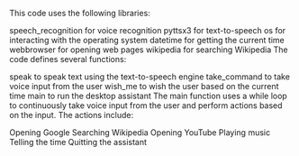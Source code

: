 This code uses the following libraries:

speech_recognition for voice recognition
pyttsx3 for text-to-speech
os for interacting with the operating system
datetime for getting the current time
webbrowser for opening web pages
wikipedia for searching Wikipedia
The code defines several functions:

speak to speak text using the text-to-speech engine
take_command to take voice input from the user
wish_me to wish the user based on the current time
main to run the desktop assistant
The main function uses a while loop to continuously take voice input from the user and perform actions based on the input. The actions include:

Opening Google
Searching Wikipedia
Opening YouTube
Playing music
Telling the time
Quitting the assistant
